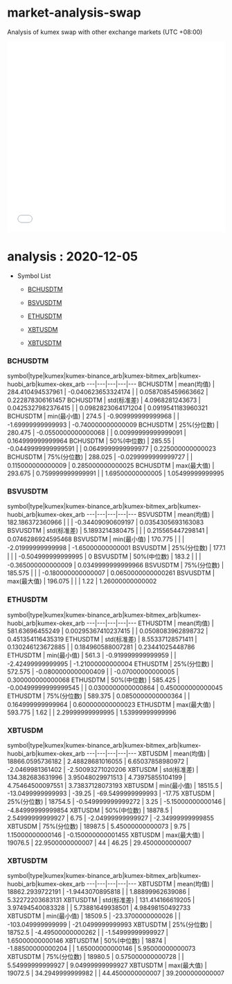 # market-analysis-swap
Analysis of kumex swap with other exchange markets (UTC +08:00)

<iframe width="100%" height="440" src="./data.html" frameborder="no" border="0" scrolling="no"></iframe>

# analysis : 2020-12-05
* Symbol List

  * [BCHUSDTM](#bchusdtm)

  * [BSVUSDTM](#bsvusdtm)

  * [ETHUSDTM](#ethusdtm)

  * [XBTUSDM](#xbtusdm)

  * [XBTUSDTM](#xbtusdtm)


### BCHUSDTM

symbol|type|kumex|kumex-binance_arb|kumex-bitmex_arb|kumex-huobi_arb|kumex-okex_arb
---|---|---|---|---
BCHUSDTM | mean(均值) | 284.410494537961 | -0.040623653324174 |  | 0.0587085459663662 | 0.222878306161457
BCHUSDTM | std(标准差) | 4.0968281243673 | 0.0425327982376415 |  | 0.0982823064171204 | 0.0919541183960321
BCHUSDTM | min(最小值) | 274.5 | -0.909999999999968 |  | -1.69999999999993 | -0.740000000000009
BCHUSDTM | 25%(分位数) | 280.475 | -0.0550000000000068 |  | 0.00999999999999091 | 0.164999999999964
BCHUSDTM | 50%(中位数) | 285.55 | -0.0449999999999591 |  | 0.0649999999999977 | 0.225000000000023
BCHUSDTM | 75%(分位数) | 288.025 | -0.0299999999999727 |  | 0.115000000000009 | 0.285000000000025
BCHUSDTM | max(最大值) | 293.675 | 0.759999999999991 |  | 1.69500000000005 | 1.05499999999995


### BSVUSDTM

symbol|type|kumex|kumex-binance_arb|kumex-bitmex_arb|kumex-huobi_arb|kumex-okex_arb
---|---|---|---|---
BSVUSDTM | mean(均值) | 182.186372360966 |  |  | -0.34409090609197 | 0.0354305693163083
BSVUSDTM | std(标准差) | 5.1893214380475 |  |  | 0.215565447298141 | 0.0746286924595468
BSVUSDTM | min(最小值) | 170.775 |  |  | -2.01999999999998 | -1.65000000000001
BSVUSDTM | 25%(分位数) | 177.1 |  |  | -0.504999999999995 | 0
BSVUSDTM | 50%(中位数) | 183.2 |  |  | -0.365000000000009 | 0.0349999999999966
BSVUSDTM | 75%(分位数) | 185.575 |  |  | -0.180000000000007 | 0.0650000000000261
BSVUSDTM | max(最大值) | 196.075 |  |  | 1.22 | 1.26000000000002


### ETHUSDTM

symbol|type|kumex|kumex-binance_arb|kumex-bitmex_arb|kumex-huobi_arb|kumex-okex_arb
---|---|---|---|---
ETHUSDTM | mean(均值) | 581.63696455249 | 0.00295367410237415 |  | 0.0508083962898732 | 0.451354116435319
ETHUSDTM | std(标准差) | 8.55337128571411 | 0.130246123672885 |  | 0.184960588007281 | 0.23441025448786
ETHUSDTM | min(最小值) | 561.3 | -0.919999999999959 |  | -2.42499999999995 | -1.21000000000004
ETHUSDTM | 25%(分位数) | 572.575 | -0.0800000000000409 |  | -0.07000000000005 | 0.300000000000068
ETHUSDTM | 50%(中位数) | 585.425 | -0.00499999999999545 |  | 0.0300000000000864 | 0.450000000000045
ETHUSDTM | 75%(分位数) | 589.375 | 0.0850000000000364 |  | 0.164999999999964 | 0.600000000000023
ETHUSDTM | max(最大值) | 593.775 | 1.62 |  | 2.29999999999995 | 1.53999999999996


### XBTUSDM

symbol|type|kumex|kumex-binance_arb|kumex-bitmex_arb|kumex-huobi_arb|kumex-okex_arb
---|---|---|---|---
XBTUSDM | mean(均值) | 18866.0595736182 | 2.48828681016055 | 6.65037858980972 | -2.0469981361402 | -2.50093271020206
XBTUSDM | std(标准差) | 134.382683631996 | 3.95048029971513 | 4.73975855104199 | 4.75464500097551 | 3.73837128073193
XBTUSDM | min(最小值) | 18515.5 | -13.0499999999993 | -39.25 | -69.5499999999993 | -17.75
XBTUSDM | 25%(分位数) | 18754.5 | -0.549999999999272 | 3.25 | -5.15000000000146 | -4.84999999999854
XBTUSDM | 50%(中位数) | 18878.5 | 2.54999999999927 | 6.75 | -2.04999999999927 | -2.34999999999855
XBTUSDM | 75%(分位数) | 18987.5 | 5.45000000000073 | 9.75 | 1.15000000000146 | -0.150000000001455
XBTUSDM | max(最大值) | 19076.5 | 22.9500000000007 | 44 | 46.25 | 29.4500000000007


### XBTUSDTM

symbol|type|kumex|kumex-binance_arb|kumex-bitmex_arb|kumex-huobi_arb|kumex-okex_arb
---|---|---|---|---
XBTUSDTM | mean(均值) | 18862.2939722191 | -1.9443070895818 |  | 1.88899962639086 | 5.32272203683131
XBTUSDTM | std(标准差) | 131.414166619205 | 3.97494540083328 |  | 5.73881649938501 | 4.98498150492733
XBTUSDTM | min(最小值) | 18509.5 | -23.3700000000026 |  | -103.049999999999 | -21.0499999999993
XBTUSDTM | 25%(分位数) | 18752.5 | -4.49500000000262 |  | -1.54999999999927 | 1.65000000000146
XBTUSDTM | 50%(中位数) | 18874 | -1.88500000000204 |  | 1.65000000000146 | 5.95000000000073
XBTUSDTM | 75%(分位数) | 18980.5 | 0.575000000000728 |  | 5.54999999999927 | 9.04999999999927
XBTUSDTM | max(最大值) | 19072.5 | 34.2949999999982 |  | 44.4500000000007 | 39.2000000000007

